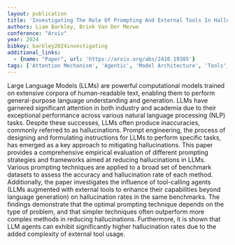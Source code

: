 ```yaml
---
layout: publication
title: 'Investigating The Role Of Prompting And External Tools In Hallucination Rates Of Large Language Models'
authors: Liam Barkley, Brink Van Der Merwe
conference: "Arxiv"
year: 2024
bibkey: barkley2024investigating
additional_links:
  - {name: "Paper", url: 'https://arxiv.org/abs/2410.19385'}
tags: ['Attention Mechanism', 'Agentic', 'Model Architecture', 'Tools', 'Prompting']
---
```

Large Language Models (LLMs) are powerful computational models trained on
extensive corpora of human-readable text, enabling them to perform
general-purpose language understanding and generation. LLMs have garnered
significant attention in both industry and academia due to their exceptional
performance across various natural language processing (NLP) tasks. Despite
these successes, LLMs often produce inaccuracies, commonly referred to as
hallucinations. Prompt engineering, the process of designing and formulating
instructions for LLMs to perform specific tasks, has emerged as a key approach
to mitigating hallucinations. This paper provides a comprehensive empirical
evaluation of different prompting strategies and frameworks aimed at reducing
hallucinations in LLMs. Various prompting techniques are applied to a broad set
of benchmark datasets to assess the accuracy and hallucination rate of each
method. Additionally, the paper investigates the influence of tool-calling
agents (LLMs augmented with external tools to enhance their capabilities beyond
language generation) on hallucination rates in the same benchmarks. The
findings demonstrate that the optimal prompting technique depends on the type
of problem, and that simpler techniques often outperform more complex methods
in reducing hallucinations. Furthermore, it is shown that LLM agents can
exhibit significantly higher hallucination rates due to the added complexity of
external tool usage.
